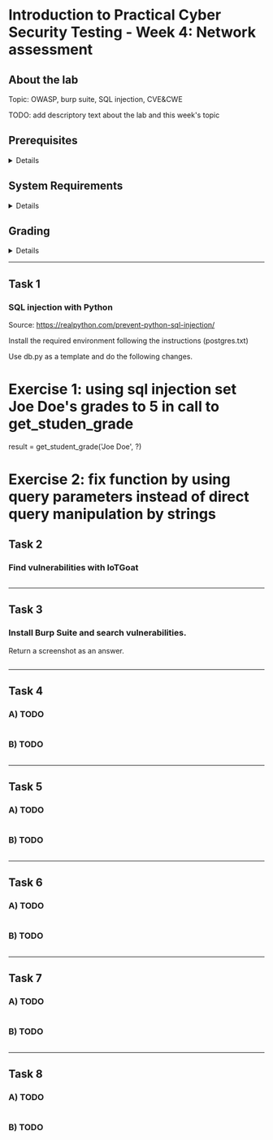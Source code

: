 Introduction to Practical Cyber Security Testing - Week 4: Network assessment
====


## About the lab

Topic: OWASP, burp suite, SQL injection, CVE&CWE

TODO: add descriptory text about the lab and this week's topic


## Prerequisites

<details><summary>Details</summary>

* TODO: describe required knowledge to complete this week's tasks

</details>


## System Requirements

<details><summary>Details</summary>

* TODO: what tools or features are required to complete this week's tasks

</details>


## Grading

<details><summary>Details</summary>

This course uses GitHub Classroom with Autograding, meaning that your assignments are automatically graded! To find out your score, check the results of github actions after pushing your answers. No cheating!

Task #|Grade/Level|Description|
-----|:---:|-----------|
Task 1 | 1 | TODO: brief task descriptions and what each grade requires

</details>

---


## Task 1

### SQL injection with Python
Source: https://realpython.com/prevent-python-sql-injection/ 

Install the required environment following the instructions (postgres.txt)

Use db.py as a template and do the following changes.

# Exercise 1: using sql injection set Joe Doe's grades to 5 in call to get_studen_grade
result = get_student_grade('Joe Doe', ?)

# Exercise 2: fix function  by using query parameters instead of direct query manipulation by strings



## Task 2

### Find vulnerabilities with IoTGoat

```

```

---

## Task 3

### Install Burp Suite and search vulnerabilities.

Return a screenshot as an answer.

```

```

---

## Task 4

### A) TODO
```

```

### B) TODO
```

```

---

## Task 5

### A) TODO
```

```

### B) TODO
```

```

---

## Task 6

### A) TODO
```

```

### B) TODO
```

```

---

## Task 7

### A) TODO
```

```

### B) TODO
```

```

---

## Task 8

### A) TODO
```

```

### B) TODO
```

```
